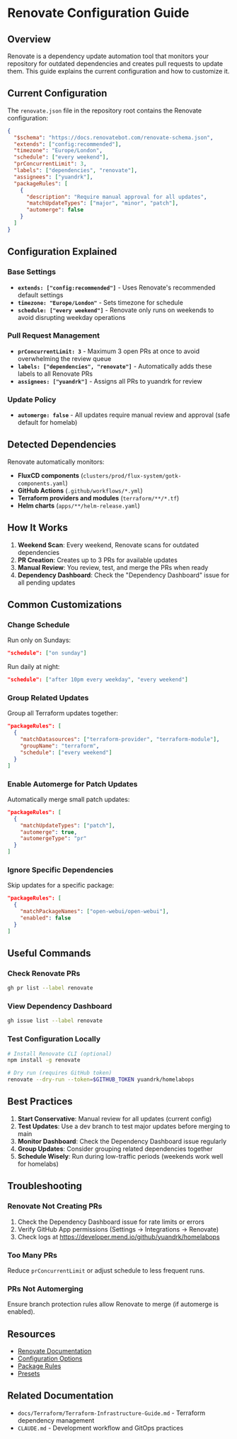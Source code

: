 # Renovate Configuration Guide

## Overview

Renovate is a dependency update automation tool that monitors your repository for outdated dependencies and creates pull requests to update them. This guide explains the current configuration and how to customize it.

## Current Configuration

The `renovate.json` file in the repository root contains the Renovate configuration:

```json
{
  "$schema": "https://docs.renovatebot.com/renovate-schema.json",
  "extends": ["config:recommended"],
  "timezone": "Europe/London",
  "schedule": ["every weekend"],
  "prConcurrentLimit": 3,
  "labels": ["dependencies", "renovate"],
  "assignees": ["yuandrk"],
  "packageRules": [
    {
      "description": "Require manual approval for all updates",
      "matchUpdateTypes": ["major", "minor", "patch"],
      "automerge": false
    }
  ]
}
```

## Configuration Explained

### Base Settings

- **`extends: ["config:recommended"]`** - Uses Renovate's recommended default settings
- **`timezone: "Europe/London"`** - Sets timezone for schedule
- **`schedule: ["every weekend"]`** - Renovate only runs on weekends to avoid disrupting weekday operations

### Pull Request Management

- **`prConcurrentLimit: 3`** - Maximum 3 open PRs at once to avoid overwhelming the review queue
- **`labels: ["dependencies", "renovate"]`** - Automatically adds these labels to all Renovate PRs
- **`assignees: ["yuandrk"]`** - Assigns all PRs to yuandrk for review

### Update Policy

- **`automerge: false`** - All updates require manual review and approval (safe default for homelab)

## Detected Dependencies

Renovate automatically monitors:

- **FluxCD components** (`clusters/prod/flux-system/gotk-components.yaml`)
- **GitHub Actions** (`.github/workflows/*.yml`)
- **Terraform providers and modules** (`terraform/**/*.tf`)
- **Helm charts** (`apps/**/helm-release.yaml`)

## How It Works

1. **Weekend Scan**: Every weekend, Renovate scans for outdated dependencies
2. **PR Creation**: Creates up to 3 PRs for available updates
3. **Manual Review**: You review, test, and merge the PRs when ready
4. **Dependency Dashboard**: Check the "Dependency Dashboard" issue for all pending updates

## Common Customizations

### Change Schedule

Run only on Sundays:
```json
"schedule": ["on sunday"]
```

Run daily at night:
```json
"schedule": ["after 10pm every weekday", "every weekend"]
```

### Group Related Updates

Group all Terraform updates together:
```json
"packageRules": [
  {
    "matchDatasources": ["terraform-provider", "terraform-module"],
    "groupName": "terraform",
    "schedule": ["every weekend"]
  }
]
```

### Enable Automerge for Patch Updates

Automatically merge small patch updates:
```json
"packageRules": [
  {
    "matchUpdateTypes": ["patch"],
    "automerge": true,
    "automergeType": "pr"
  }
]
```

### Ignore Specific Dependencies

Skip updates for a specific package:
```json
"packageRules": [
  {
    "matchPackageNames": ["open-webui/open-webui"],
    "enabled": false
  }
]
```

## Useful Commands

### Check Renovate PRs
```bash
gh pr list --label renovate
```

### View Dependency Dashboard
```bash
gh issue list --label renovate
```

### Test Configuration Locally
```bash
# Install Renovate CLI (optional)
npm install -g renovate

# Dry run (requires GitHub token)
renovate --dry-run --token=$GITHUB_TOKEN yuandrk/homelabops
```

## Best Practices

1. **Start Conservative**: Manual review for all updates (current config)
2. **Test Updates**: Use a dev branch to test major updates before merging to main
3. **Monitor Dashboard**: Check the Dependency Dashboard issue regularly
4. **Group Updates**: Consider grouping related dependencies together
5. **Schedule Wisely**: Run during low-traffic periods (weekends work well for homelabs)

## Troubleshooting

### Renovate Not Creating PRs

1. Check the Dependency Dashboard issue for rate limits or errors
2. Verify GitHub App permissions (Settings → Integrations → Renovate)
3. Check logs at https://developer.mend.io/github/yuandrk/homelabops

### Too Many PRs

Reduce `prConcurrentLimit` or adjust schedule to less frequent runs.

### PRs Not Automerging

Ensure branch protection rules allow Renovate to merge (if automerge is enabled).

## Resources

- [Renovate Documentation](https://docs.renovatebot.com/)
- [Configuration Options](https://docs.renovatebot.com/configuration-options/)
- [Package Rules](https://docs.renovatebot.com/configuration-options/#packagerules)
- [Presets](https://docs.renovatebot.com/presets-default/)

## Related Documentation

- `docs/Terraform/Terraform-Infrastructure-Guide.md` - Terraform dependency management
- `CLAUDE.md` - Development workflow and GitOps practices

